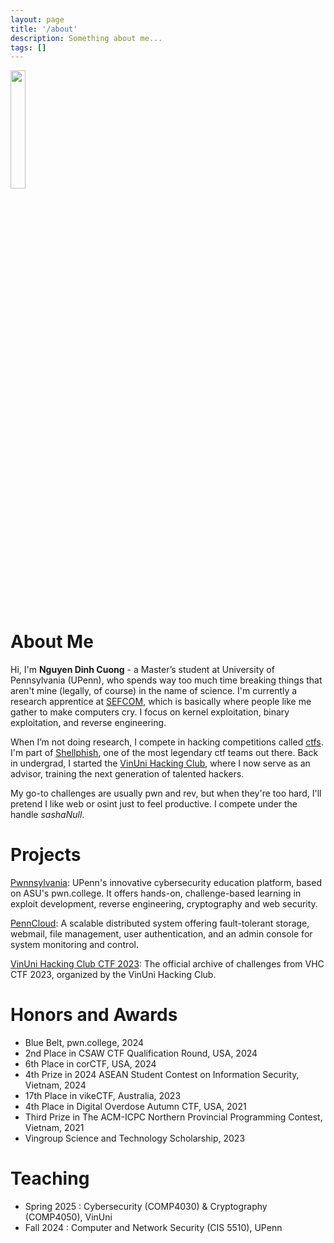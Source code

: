 ```yaml
---
layout: page
title: '/about'
description: Something about me...
tags: [] 
---
```


<img src="{{site.baseurl}}/assets/images/avatar.png" width="22%"/>

# About Me

Hi, I'm **Nguyen Dinh Cuong** - a Master’s student at University of Pennsylvania (UPenn), who spends way too much time breaking things that aren't mine (legally, of course) in the name of science. I'm currently a research apprentice at [SEFCOM](https://sefcom.asu.edu/), which is basically where people like me gather to make computers cry. I focus on kernel exploitation, binary exploitation, and reverse engineering.

When I’m not doing research, I compete in hacking competitions called [ctfs](https://ctftime.org/about/). I'm part of [Shellphish](https://shellphish.net/), one of the most legendary ctf teams out there. Back in undergrad, I started the [VinUni Hacking Club](https://github.com/V1nUn1H4ck1ngClub), where I now serve as an advisor, training the next generation of talented hackers. 

My go-to challenges are usually pwn and rev, but when they're too hard, I'll pretend I like web or osint just to feel productive. I compete under the handle *sashaNull*.

# Projects

[Pwnnsylvania](https://github.com/sashaNull/dojo): UPenn's innovative cybersecurity education platform, based on ASU's pwn.college. It offers hands-on, challenge-based learning in exploit development, reverse engineering, cryptography and web security.

[PennCloud](https://github.com/sashaNull/PennCloud): A scalable distributed system offering fault-tolerant storage, webmail, file management, user authentication, and an admin console for system monitoring and control.

[VinUni Hacking Club CTF 2023](https://github.com/V1nUn1H4ck1ngClub/VHC_CTF_2023): The official archive of challenges from VHC CTF 2023, organized by the VinUni Hacking Club. 

# Honors and Awards

- Blue Belt, pwn.college, 2024
- 2nd Place in CSAW CTF Qualification Round, USA, 2024
- 6th Place in corCTF, USA, 2024
- 4th Prize in 2024 ASEAN Student Contest on Information Security, Vietnam, 2024
- 17th Place in vikeCTF, Australia, 2023	
- 4th Place in Digital Overdose Autumn CTF, USA, 2021
- Third Prize in The ACM-ICPC Northern Provincial Programming Contest, Vietnam, 2021
- Vingroup Science and Technology Scholarship, 2023

# Teaching

- Spring 2025 : Cybersecurity (COMP4030) & Cryptography (COMP4050), VinUni
- Fall 2024 : Computer and Network Security (CIS 5510), UPenn